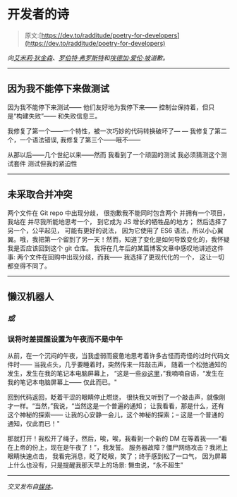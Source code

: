 # 开发者的诗

> 原文:[https://dev.to/radditude/poetry-for-developers](https://dev.to/radditude/poetry-for-developers)

*向[艾米莉·狄金森](https://www.poetryfoundation.org/poems-and-poets/poems/detail/47652)、[罗伯特·弗罗斯特](https://www.poetryfoundation.org/resources/learning/core-poems/detail/44272)和[埃德加·爱伦·坡](https://www.poetryfoundation.org/poems-and-poets/poems/detail/48860)道歉。*

* * *

## 因为我不能停下来做测试

因为我不能停下来测试——
他们友好地为我停下来——
控制台保持着，但只是“构建失败”——
和失败信息三。

我修复了第一个——一个特性，被一次巧妙的代码转换破坏了—
—
我修复了第二个，一个语法错误,
我修复了第三个——哦不——

从那以后——几个世纪以来——然而
我看到了一个顽固的测试
我必须猜测这个测试套件
测试但我的紧迫性

* * *

## 未采取合并冲突

两个文件在 Git repo 中出现分歧，
很抱歉我不能同时包含两个
并拥有一个项目，我站在
并尽我所能地思考一个，
到它成为 JS 增长的牺牲品的地方；
然后选择了另一个，公平起见，
可能有更好的说法，
因为它使用了 ES6 语法，所以小心翼翼。哦，我把第一个留到了另一天！然而，知道了变化是如何导致变化的，我怀疑我是否应该回到这个 git 仓库。
我将在几年后的某篇博客文章中感叹地讲述这件事:
两个文件在回购中出现分歧，而我——
我选择了更现代化的一个，
这让一切都变得不同了。

* * *

## 懒汉机器人

### *或*

### 误将时差提醒设置为午夜而不是中午

从前，在一个沉闷的午夜，当我虚弱而疲惫地思考着许多古怪而奇怪的过时代码文件时——
当我点头，几乎要睡着时，突然传来一阵敲击声，
随着一个松弛通知的发生，发生在我的笔记本电脑屏幕上，
“这是一些[@这里](https://dev.to/here)，”我喃喃自语，“发生在我的笔记本电脑屏幕上——
仅此而已。"

回到代码返回，眨着干涩的眼睛停止燃烧，
很快我又听到了一个敲击声，就像刚才一样。“当然，”我说，“当然这是一个普遍的通知；
让我看看，那是什么，还有这个神秘的探索——
让我的心安静一会儿，这个神秘的探索；–
这是一个普通的通知，仅此而已！"

那就打开！我松开了绳子，然后，唉，唉，我看到一个新的 DM 在等着我——“看在上帝的份上，现在是午夜了！”，我发誓。
服务器故障？僵尸网络攻击？我闭上眼睛快速点击，
我看完消息，眨了眨眼，笑了；终于感到松了一口气，
因为屏幕上什么也没有，只是提醒我那天早上的场景:
懒虫说，“永不超生”

* * *

*交叉发布自[媒体](https://medium.com/radditude/poetry-for-developers-4cf17cdf0ff9)。*